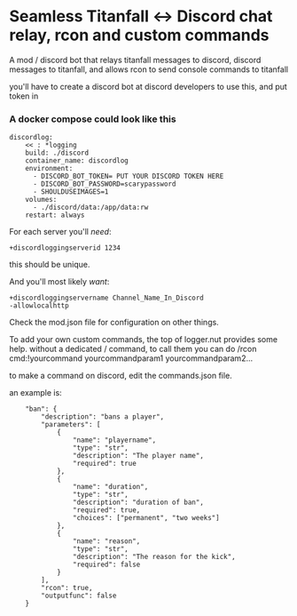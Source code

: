 # Seamless Titanfall <-> Discord chat relay, rcon and custom commands
A mod / discord bot that relays titanfall messages to discord, discord messages to titanfall, and allows rcon to send console commands to titanfall

you'll have to create a discord bot at discord developers to use this, and put token in

### A docker compose could look like this
```
discordlog:
    << : *logging
    build: ./discord
    container_name: discordlog
    environment:
      - DISCORD_BOT_TOKEN= PUT YOUR DISCORD TOKEN HERE
      - DISCORD_BOT_PASSWORD=scarypassword
      - SHOULDUSEIMAGES=1
    volumes:
      - ./discord/data:/app/data:rw
    restart: always
```
For each server you'll *need*:
```
+discordloggingserverid 1234
```
this should be unique.

And you'll most likely *want*:
```
+discordloggingservername Channel_Name_In_Discord
-allowlocalhttp
```
    


Check the mod.json file for configuration on other things.

To add your own custom commands, the top of logger.nut provides some help.
without a dedicated / command, to call them you can do /rcon cmd:!yourcommand yourcommandparam1 yourcommandparam2...

to make a command on discord, edit the commands.json file.

an example is:

```
    "ban": {
        "description": "bans a player",
        "parameters": [
            {
                "name": "playername",
                "type": "str",
                "description": "The player name",
                "required": true
            },
            {
                "name": "duration",
                "type": "str",
                "description": "duration of ban",
                "required": true,
                "choices": ["permanent", "two weeks"]
            },
            {
                "name": "reason",
                "type": "str",
                "description": "The reason for the kick",
                "required": false
            }
        ],
        "rcon": true,
        "outputfunc": false
    }
```

